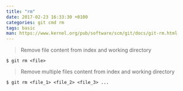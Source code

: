 ```yaml
---
title: "rm"
date: 2017-02-23 16:33:30 +0100
categories: git cmd rm
tags: basic
man: https://www.kernel.org/pub/software/scm/git/docs/git-rm.html
---
```


> Remove file content from index and working directory
> 
	$ git rm <file>

<div></div> 

> Remove multiple files content from index and working directory
>
	$ git rm <file_1> <file_2> <file_3> ...
